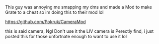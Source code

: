 This guy was annoying me smapping my dms and made a Mod to make Grate to a cheat so im doing this to their mod lol

https://github.com/Pokruk/CameraMod

this is said camera, Ngl Don't use it the LIV camera is Perectly find, i just posted this for those unfortnate enough to want to use it lol
